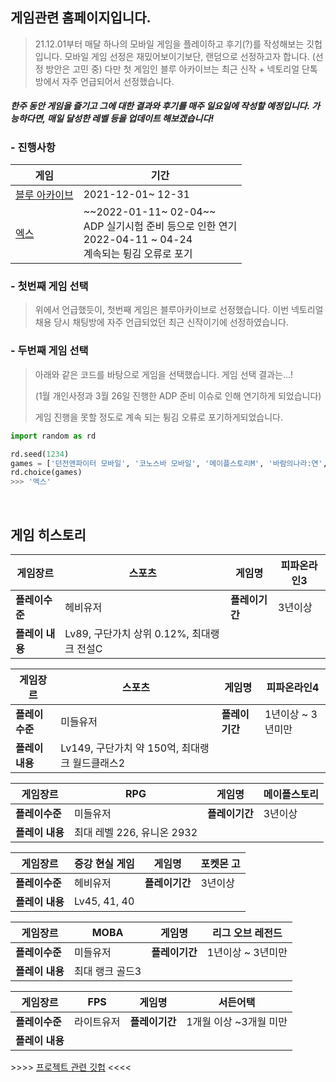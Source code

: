 ## 게임관련 홈페이지입니다.

> 21.12.01부터 매달 하나의 모바일 게임을 플레이하고 후기(?)를 작성해보는 깃헙입니다. 모바일 게임 선정은 재밌어보이기보단, 랜덤으로 선정하고자 합니다. (선정 방안은 고민 중) 다만 첫 게임인 블루 아카이브는 최근 신작 + 넥토리얼 단톡방에서 자주 언급되어서 선정했습니다.

##### 한주 동안 게임을 즐기고 그에 대한 결과와 후기를 매주 일요일에 작성할 예정입니다. 가능하다면, 매일 달성한 레벨 등을 업데이트 해보겠습니다!



### - 진행사항

| 게임                                                      | 기간                                                         |
| --------------------------------------------------------- | ------------------------------------------------------------ |
| [블루 아카이브](https://github.com/Yoon-game/BlueArchive) | 2021-12-01~ 12-31                                            |
| [엑스](https://github.com/Yoon-game/Axe)                  | ~~2022-01-11~ 02-04~~<br>ADP 실기시험 준비 등으로 인한 연기<br>2022-04-11 ~ 04-24<br>계속되는 튕김 오류로 포기 |



### - 첫번째 게임 선택

> 위에서 언급했듯이, 첫번째 게임은 블루아카이브로 선정했습니다. 이번 넥토리얼 채용 당시 채팅방에 자주 언급되었던 최근 신작이기에 선정하였습니다.



### - 두번째 게임 선택

> 아래와 같은 코드를 바탕으로 게임을 선택했습니다. 게임 선택 결과는...!
>
> (1월 개인사정과 3월 26일 진행한 ADP 준비 이슈로 인해 연기하게 되었습니다)
>
> 게임 진행을 못할 정도로 계속 되는 튕김 오류로 포기하게되었습니다.

```python
import random as rd

rd.seed(1234)
games = ['던전앤파이터 모바일', '코노스바 모바일', '메이플스토리M', '바람의나라:연', '카트라이더 러쉬플러스', 'FIFA Mobile', 'V4', '카운터사이드', '고질라 디펜스 포스', '트라하', '크레이지아케이드 BnB M', '런웨이 스토리', '엑스', '다크어벤저3']
rd.choice(games)
>>> '엑스'
```

<br>



## 게임 히스토리

| **게임장르**    | 스포츠                                    | **게임명**     | 피파온라인3 |
| --------------- | ----------------------------------------- | -------------- | ----------- |
| **플레이수준**  | 헤비유저                                  | **플레이기간** | 3년이상     |
| **플레이 내용** | Lv89, 구단가치 상위 0.12%, 최대랭크 전설C |                |             |

| **게임장르**    | 스포츠                                         | **게임명**     | 피파온라인4       |
| --------------- | ---------------------------------------------- | -------------- | ----------------- |
| **플레이수준**  | 미들유저                                       | **플레이기간** | 1년이상 ~ 3년미만 |
| **플레이 내용** | Lv149, 구단가치 약 150억, 최대랭크 월드클래스2 |                |                   |

| **게임장르**    | RPG                        | **게임명**     | 메이플스토리 |
| --------------- | -------------------------- | -------------- | ------------ |
| **플레이수준**  | 미들유저                   | **플레이기간** | 3년이상      |
| **플레이 내용** | 최대 레벨 226, 유니온 2932 |                |              |

| **게임장르**    | 증강 현실 게임 | **게임명**     | 포켓몬 고 |
| --------------- | -------------- | -------------- | --------- |
| **플레이수준**  | 헤비유저       | **플레이기간** | 3년이상   |
| **플레이 내용** | Lv45, 41, 40   |                |           |

| **게임장르**    | MOBA            | **게임명**     | 리그 오브 레전드  |
| --------------- | --------------- | -------------- | ----------------- |
| **플레이수준**  | 미들유저        | **플레이기간** | 1년이상 ~ 3년미만 |
| **플레이 내용** | 최대 랭크 골드3 |                |                   |

| **게임장르**    | FPS        | **게임명**     | 서든어택               |
| --------------- | ---------- | -------------- | ---------------------- |
| **플레이수준**  | 라이트유저 | **플레이기간** | 1개월 이상 ~3개월 미만 |
| **플레이 내용** |            |                |                        |



\>>>>   [프로젝트 관련 깃헙](https://github.com/Yoon-Sangwon)   <<<<

